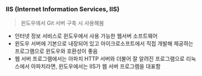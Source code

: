 ### IIS (Internet Information Services, IIS)
> 윈도우에서 Git 서버 구축 시 사용해봄
- 인터넷 정보 서비스로 윈도우에서 사용 가능한 웹서버 소프트웨어
- 윈도우 서버에 기본으로 내장되어 있고 마이크로소프트에서 직접 개발해 제공하는 프로그램으로 윈도우와 호환성이 좋음
- 웹 서버 프로그램에서는 아파치 HTTP 서버와 더불어 잘 알려진 프로그램으로 리눅스에서 아파치라면, 윈도우에서는 IIS가 웹 서버 프로그램을 대표함
